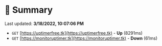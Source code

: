 # 📖 Summary
Last updated: **3/18/2022, 10:07:06 PM**

- `GET` [https://uptimerfree.tk](https://uptimerfree.tk) - **Up** (8291ms)
- `GET` [https://monitoruptimer.tk](https://monitoruptimer.tk) - **Down** (61ms)
